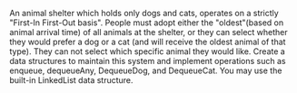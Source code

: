 An animal shelter which holds only dogs and cats, operates on a strictly "First-In First-Out basis".
People must adopt either the "oldest"(based on animal arrival time) of all animals at the shelter, or
they can select whether they would prefer a dog or a cat (and will receive the oldest animal of that type).
They can not select which specific animal they would like. Create a data structures to  maintain this system
and implement operations such as enqueue, dequeueAny, DequeueDog, and DequeueCat.
You may use the built-in LinkedList data structure.
